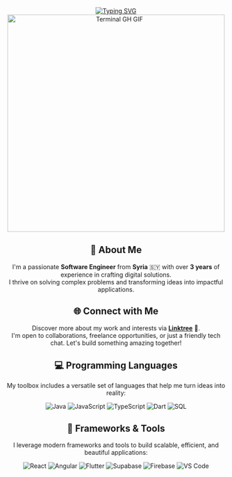 <!-- 🧠 Typing Header -->
<div align="center">
  <a href="https://git.io/typing-svg">
    <img src="https://readme-typing-svg.herokuapp.com?font=Fira+Code&size=40&duration=4000&pause=500&color=000000&center=true&vCenter=true&width=440&lines=I'm+Omar+Dorbaa;This+is..;..my+Github.." alt="Typing SVG" />
  </a>
  <br/>
  <img src="termina-gh.gif" alt="Terminal GH GIF" width="500"/>
</div>

<!-- 🚀 About Me -->
<div align="center">
  <h2>🚀 About Me</h2>
  <p>
    I'm a passionate <strong>Software Engineer</strong> from <strong>Syria</strong> 🇸🇾 with over <strong>3 years</strong> of experience in crafting digital solutions.<br/>
    I thrive on solving complex problems and transforming ideas into impactful applications.
  </p>
</div>

<!-- 🌐 Connect with Me -->
<div align="center">
  <h2>🌐 Connect with Me</h2>
  <p>
    Discover more about my work and interests via <a href="https://linktr.ee/yourusername" target="_blank"><strong>Linktree</strong></a> 🌳.<br/>
    I'm open to collaborations, freelance opportunities, or just a friendly tech chat. Let's build something amazing together!
  </p>
</div>

<!-- 💻 Programming Languages -->
<div align="center">
  <h2>💻 Programming Languages</h2>
  <p>
    My toolbox includes a versatile set of languages that help me turn ideas into reality:
  </p>
  <div>
    <img src="https://img.shields.io/badge/Java-007396?style=for-the-badge&logo=java&logoColor=white" alt="Java" />
    <img src="https://img.shields.io/badge/JavaScript-F7DF1E?style=for-the-badge&logo=javascript&logoColor=black" alt="JavaScript"/>
    <img src="https://img.shields.io/badge/TypeScript-3178C6?style=for-the-badge&logo=typescript&logoColor=white" alt="TypeScript"/>
    <img src="https://img.shields.io/badge/Dart-0175C2?style=for-the-badge&logo=dart&logoColor=white" alt="Dart"/>
    <img src="https://img.shields.io/badge/SQL-003B57?style=for-the-badge&logo=mysql&logoColor=white" alt="SQL"/>
  </div>
</div>

<!-- 🔧 Frameworks & Tools -->
<div align="center">
  <h2>🔧 Frameworks & Tools</h2>
  <p>
    I leverage modern frameworks and tools to build scalable, efficient, and beautiful applications:
  </p>
  <div>
    <img src="https://img.shields.io/badge/React-20232A?style=for-the-badge&logo=react&logoColor=61DAFB" alt="React"/>
    <img src="https://img.shields.io/badge/Angular-DD0031?style=for-the-badge&logo=angular&logoColor=white" alt="Angular"/>
    <img src="https://img.shields.io/badge/Flutter-02569B?style=for-the-badge&logo=flutter&logoColor=white" alt="Flutter"/>
    <img src="https://img.shields.io/badge/Supabase-3ECF8E?style=for-the-badge&logo=supabase&logoColor=white" alt="Supabase"/>
    <img src="https://img.shields.io/badge/Firebase-FFCA28?style=for-the-badge&logo=firebase&logoColor=white" alt="Firebase"/>
    <img src="https://img.shields.io/badge/VS%20Code-007ACC?style=for-the-badge&logo=visualstudiocode&logoColor=white" alt="VS Code"/>
  </div>
</div>

